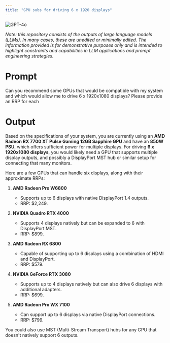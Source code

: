 ```yaml
---
title: "GPU subs for driving 6 x 1920 displays"
---
```

![GPT-4o](https://img.shields.io/badge/GPT--4o-3333FF?style=for-the-badge&logo=openai&logoColor=white)



*Note: this repository consists of the outputs of large language models (LLMs). In many cases, these are unedited or minimally edited. The information provided is for demonstrative purposes only and is intended to highlight constraints and capabilities in LLM applications and prompt engineering strategies.*


# Prompt

Can you recommend some GPUs that would be compatible with my system and which would allow me to drive 6 x 1920x1080 displays? Please provide an RRP for each 

# Output

Based on the specifications of your system, you are currently using an **AMD Radeon RX 7700 XT Pulse Gaming 12GB Sapphire GPU** and have an **850W PSU**, which offers sufficient power for multiple displays. For driving **6 x 1920x1080 displays**, you would likely need a GPU that supports multiple display outputs, and possibly a DisplayPort MST hub or similar setup for connecting that many monitors.

Here are a few GPUs that can handle six displays, along with their approximate RRPs:

1. **AMD Radeon Pro W6800**  
   - Supports up to 6 displays with native DisplayPort 1.4 outputs.  
   - RRP: $2,249.

2. **NVIDIA Quadro RTX 4000**  
   - Supports 4 displays natively but can be expanded to 6 with DisplayPort MST.  
   - RRP: $899.

3. **AMD Radeon RX 6800**  
   - Capable of supporting up to 6 displays using a combination of HDMI and DisplayPort.  
   - RRP: $579.

4. **NVIDIA GeForce RTX 3080**  
   - Supports up to 4 displays natively but can also drive 6 displays with additional adapters.  
   - RRP: $699.

5. **AMD Radeon Pro WX 7100**  
   - Can support up to 6 displays via native DisplayPort connections.  
   - RRP: $799.

You could also use MST (Multi-Stream Transport) hubs for any GPU that doesn't natively support 6 outputs.